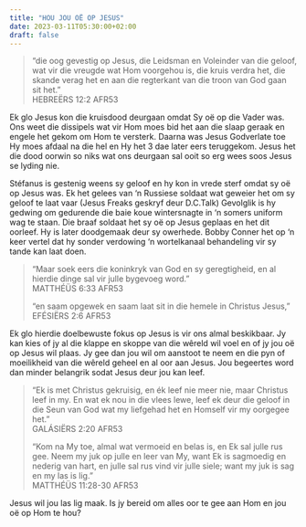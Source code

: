 ```yaml
---
title: "HOU JOU OË OP JESUS"
date: 2023-03-11T05:30:00+02:00
draft: false
---
```

<html>
 <head></head>
 <body>
  <blockquote>
   <p>“die oog gevestig op Jesus, die Leidsman en Voleinder van die geloof, wat vir die vreugde wat Hom voorgehou is, die kruis verdra het, die skande verag het en aan die regterkant van die troon van God gaan sit het.”<br>‭‭HEBREËRS‬ ‭12‬:‭2‬ ‭AFR53‬‬</p>
  </blockquote>
  <p>Ek glo Jesus kon die kruisdood deurgaan omdat Sy oë op die Vader was. Ons weet die dissipels wat vir Hom moes bid het aan die slaap geraak en engele het gekom om Hom te versterk. Daarna was Jesus Godverlate toe Hy moes afdaal na die hel en Hy het 3 dae later eers teruggekom. Jesus het die dood oorwin so niks wat ons deurgaan sal ooit so erg wees soos Jesus se lyding nie.</p>
  <p>Stéfanus is gestenig weens sy geloof en hy kon in vrede sterf omdat sy oë op Jesus was. Ek het gelees van ‘n Russiese soldaat wat geweier het om sy geloof te laat vaar (Jesus Freaks geskryf deur D.C.Talk) Gevolglik is hy gedwing om gedurende die baie koue wintersnagte in ‘n somers uniform wag te staan. Die braaf soldaat het sy oë op Jesus geplaas en het dit oorleef. Hy is later doodgemaak deur sy owerhede. Bobby Conner het op ‘n keer vertel dat hy sonder verdowing ‘n wortelkanaal behandeling vir sy tande kan laat doen.</p>
  <blockquote>
   <p>“Maar soek eers die koninkryk van God en sy geregtigheid, en al hierdie dinge sal vir julle bygevoeg word.”<br>‭‭MATTHÉÜS‬ ‭6‬:‭33‬ ‭AFR53‬‬</p>
   <p>“en saam opgewek en saam laat sit in die hemele in Christus Jesus,”<br>‭‭EFÉSIËRS‬ ‭2‬:‭6‬ ‭AFR53‬‬</p>
  </blockquote>
  <p>Ek glo hierdie doelbewuste fokus op Jesus is vir ons almal beskikbaar. Jy kan kies of jy al die klappe en skoppe van die wêreld wil voel en of jy jou oë op Jesus wil plaas. Jy gee dan jou wil om aanstoot te neem en die pyn of moeilikheid van die wêreld geheel en al oor aan Jesus. Jou begeertes word dan minder belangrik sodat Jesus deur jou kan leef.</p>
  <blockquote>
   <p>“Ek is met Christus gekruisig, en ék leef nie meer nie, maar Christus leef in my. En wat ek nou in die vlees lewe, leef ek deur die geloof in die Seun van God wat my liefgehad het en Homself vir my oorgegee het.”<br>‭‭GALÁSIËRS‬ ‭2‬:‭20‬ ‭AFR53‬‬</p>
   <p>“Kom na My toe, almal wat vermoeid en belas is, en Ek sal julle rus gee. Neem my juk op julle en leer van My, want Ek is sagmoedig en nederig van hart, en julle sal rus vind vir julle siele; want my juk is sag en my las is lig.”<br>‭‭MATTHÉÜS‬ ‭11‬:‭28‬-‭30‬ ‭AFR53‬‬</p>
  </blockquote>
  <p>Jesus wil jou las lig maak. Is jy bereid om alles oor te gee aan Hom en jou oë op Hom te hou?</p>
  <p>&nbsp;</p>
  <p>&nbsp;</p>
  <p>&nbsp;</p>
 </body>
</html>